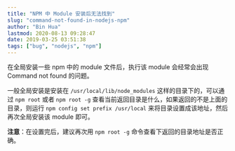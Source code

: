 ```yaml
---
title: "NPM 中 Module 安装后无法找到"
slug: "command-not-found-in-nodejs-npm"
author: "Bin Hua"
lastmod: 2020-08-13 09:28:47
date: 2019-03-25 03:51:38
tags: ["bug", "nodejs", "npm"]
---
```


在全局安装一些 npm 中的 module 文件后，执行该 module 会经常会出现 Command not found 的问题。

一般全局安装是安装在 `/usr/local/lib/node_modules` 这样的目录下的，可以通过 `npm root` 或者 `npm root -g` 查看当前返回目录是什么，如果返回的不是上面的目录，则运行 `npm config set prefix /usr/local` 来将目录设置成该地址，然后再次全局安装该 module 即可。

**注意**：在设置完后，建议再次用 `npm root -g` 命令查看下返回的目录地址是否正确。

    